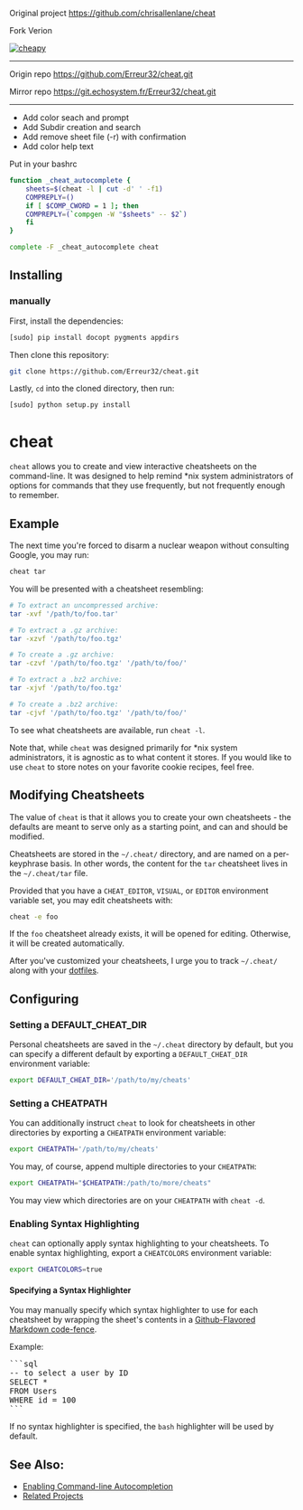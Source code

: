 Original project https://github.com/chrisallenlane/cheat 

Fork Verion 

[![cheapy](https://img.shields.io/badge/V%20-2.2.32-brightgreen.svg)](https://github.com/Erreur32/cheat)   

----

Origin repo https://github.com/Erreur32/cheat.git

Mirror repo https://git.echosystem.fr/Erreur32/cheat.git 

----

 - Add color seach and prompt
 - Add Subdir creation and search
 - Add remove sheet file (-r) with confirmation
 - Add color help text

Put in your bashrc

```sh
function _cheat_autocomplete {
    sheets=$(cheat -l | cut -d' ' -f1)
    COMPREPLY=()
    if [ $COMP_CWORD = 1 ]; then
	COMPREPLY=(`compgen -W "$sheets" -- $2`)
    fi
}

complete -F _cheat_autocomplete cheat
```

Installing
----------

### manually ###
First, install the dependencies:

```sh
[sudo] pip install docopt pygments appdirs
```

Then clone this repository:
```sh
git clone https://github.com/Erreur32/cheat.git
```

Lastly, `cd` into the cloned directory, then run:

```sh
[sudo] python setup.py install
```

cheat
=====
`cheat` allows you to create and view interactive cheatsheets on the
command-line. It was designed to help remind \*nix system administrators of
options for commands that they use frequently, but not frequently enough to
remember.

 

Example
-------
The next time you're forced to disarm a nuclear weapon without consulting
Google, you may run:

```sh
cheat tar
```

You will be presented with a cheatsheet resembling:

```sh
# To extract an uncompressed archive: 
tar -xvf '/path/to/foo.tar'

# To extract a .gz archive:
tar -xzvf '/path/to/foo.tgz'

# To create a .gz archive:
tar -czvf '/path/to/foo.tgz' '/path/to/foo/'

# To extract a .bz2 archive:
tar -xjvf '/path/to/foo.tgz'

# To create a .bz2 archive:
tar -cjvf '/path/to/foo.tgz' '/path/to/foo/'
```

To see what cheatsheets are available, run `cheat -l`.

Note that, while `cheat` was designed primarily for \*nix system administrators,
it is agnostic as to what content it stores. If you would like to use `cheat`
to store notes on your favorite cookie recipes, feel free.

 

Modifying Cheatsheets
---------------------
The value of `cheat` is that it allows you to create your own cheatsheets - the
defaults are meant to serve only as a starting point, and can and should be
modified.

Cheatsheets are stored in the `~/.cheat/` directory, and are named on a
per-keyphrase basis. In other words, the content for the `tar` cheatsheet lives
in the `~/.cheat/tar` file.

Provided that you have a `CHEAT_EDITOR`, `VISUAL`, or `EDITOR` environment
variable set, you may edit cheatsheets with:

```sh
cheat -e foo
```

If the `foo` cheatsheet already exists, it will be opened for editing.
Otherwise, it will be created automatically.

After you've customized your cheatsheets, I urge you to track `~/.cheat/` along
with your [dotfiles][].


Configuring
-----------

### Setting a DEFAULT_CHEAT_DIR ###
Personal cheatsheets are saved in the `~/.cheat` directory by default, but you
can specify a different default by exporting a `DEFAULT_CHEAT_DIR` environment
variable:

```sh
export DEFAULT_CHEAT_DIR='/path/to/my/cheats'
```

### Setting a CHEATPATH ###
You can additionally instruct `cheat` to look for cheatsheets in other
directories by exporting a `CHEATPATH` environment variable:

```sh
export CHEATPATH='/path/to/my/cheats'
```

You may, of course, append multiple directories to your `CHEATPATH`:

```sh
export CHEATPATH="$CHEATPATH:/path/to/more/cheats"
```

You may view which directories are on your `CHEATPATH` with `cheat -d`.

### Enabling Syntax Highlighting ###
`cheat` can optionally apply syntax highlighting to your cheatsheets. To enable
syntax highlighting, export a `CHEATCOLORS` environment variable:

```sh
export CHEATCOLORS=true
```

#### Specifying a Syntax Highlighter ####
You may manually specify which syntax highlighter to use for each cheatsheet by
wrapping the sheet's contents in a [Github-Flavored Markdown code-fence][gfm].

Example:

<pre>
```sql
-- to select a user by ID
SELECT *
FROM Users
WHERE id = 100
```
</pre>

If no syntax highlighter is specified, the `bash` highlighter will be used by
default.


See Also:
---------
- [Enabling Command-line Autocompletion][autocompletion]
- [Related Projects][related-projects]


[autocompletion]:   https://github.com/chrisallenlane/cheat/wiki/Enabling-Command-line-Autocompletion
[dotfiles]:         http://dotfiles.github.io/
[gfm]:              https://help.github.com/articles/creating-and-highlighting-code-blocks/
[installing]:       https://github.com/chrisallenlane/cheat/wiki/Installing
[related-projects]: https://github.com/chrisallenlane/cheat/wiki/Related-Projects
